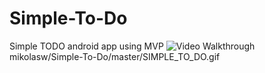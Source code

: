 # Simple-To-Do
Simple TODO android app using MVP
<img src='http://i.imgur.com/mikolasw/Simple-To-Do/master/SIMPLE_TO_DO.gif' title='Video Walkthrough' width='' alt='Video Walkthrough' />
mikolasw/Simple-To-Do/master/SIMPLE_TO_DO.gif
